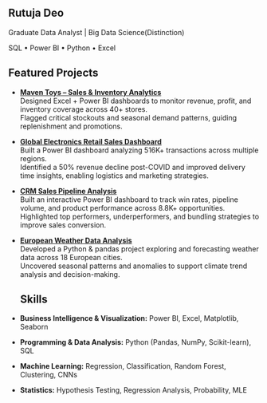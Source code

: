 ## Rutuja Deo


Graduate Data Analyst | Big Data Science(Distinction) 

SQL • Power BI • Python • Excel



## Featured Projects


- [**Maven Toys – Sales & Inventory Analytics**](https://github.com/rutujads-1/Maven-Toys-Sales-Inventory-Analytics)  
  Designed Excel + Power BI dashboards to monitor revenue, profit, and inventory coverage across 40+ stores.  
  Flagged critical stockouts and seasonal demand patterns, guiding replenishment and promotions.
  
- [**Global Electronics Retail Sales Dashboard**](https://github.com/rutujads-1/Global-Electronics-Retail-Sales-2016-2021)  
  Built a Power BI dashboard analyzing 516K+ transactions across multiple regions.  
  Identified a 50% revenue decline post-COVID and improved delivery time insights, enabling logistics and marketing strategies.  

- [**CRM Sales Pipeline Analysis**](https://github.com/rutujads-1/CRM-Sales-Dashboard)  
  Built an interactive Power BI dashboard to track win rates, pipeline volume, and product performance across 8.8K+ opportunities.  
  Highlighted top performers, underperformers, and bundling strategies to improve sales conversion.  

- [**European Weather Data Analysis**](https://github.com/rutujads-1/europe-weather-analysis-ml)  
  Developed a Python & pandas project exploring and forecasting weather data across 18 European cities.  
  Uncovered seasonal patterns and anomalies to support climate trend analysis and decision-making.


  ## Skills  

- **Business Intelligence & Visualization:** Power BI, Excel, Matplotlib, Seaborn
  
- **Programming & Data Analysis:** Python (Pandas, NumPy, Scikit-learn), SQL

- **Machine Learning:** Regression, Classification, Random Forest, Clustering, CNNs
   
- **Statistics:** Hypothesis Testing, Regression Analysis, Probability, MLE  





